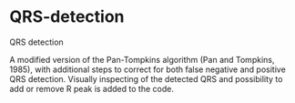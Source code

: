 # QRS-detection
QRS detection

A modified version of the Pan-Tompkins algorithm (Pan and Tompkins, 1985), with additional steps to correct for both false negative and positive QRS detection.
Visually inspecting of the detected QRS and possibility to add or remove R peak is added to the code.
